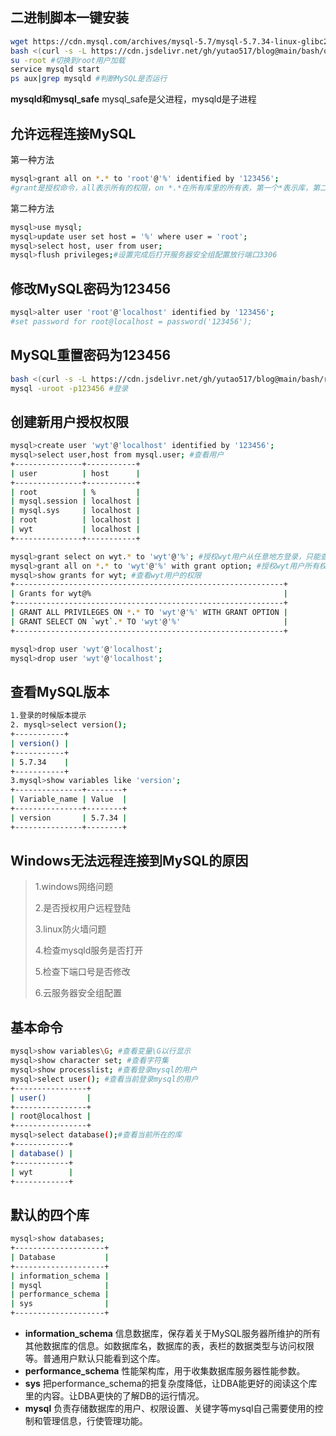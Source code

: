 ## 二进制脚本一键安装
```bash
wget https://cdn.mysql.com/archives/mysql-5.7/mysql-5.7.34-linux-glibc2.12-x86_64.tar.gz #下载二进制安装包
bash <(curl -s -L https://cdn.jsdelivr.net/gh/yutao517/blog@main/bash/one-key-install-mysql)
su -root #切换到root用户加载
service mysqld start
ps aux|grep mysqld #判断MySQL是否运行
```
**mysqld和mysql_safe**
mysql_safe是父进程，mysqld是子进程

## 允许远程连接MySQL
		
第一种方法
```bash
mysql>grant all on *.* to 'root'@'%' identified by '123456';
#grant是授权命令，all表示所有的权限，on *.*在所有库里的所有表，第一个*表示库，第二个*表示表，to 'root'@'%'表示允许root这个用户从任何地方连接过来登录，设置密码为123456
```
第二种方法
```bash
mysql>use mysql;
mysql>update user set host = '%' where user = 'root';
mysql>select host, user from user;
mysql>flush privileges;#设置完成后打开服务器安全组配置放行端口3306
```
## 修改MySQL密码为123456
```bash
mysql>alter user 'root'@'localhost' identified by '123456';
#set password for root@localhost = password('123456'); 
```
## MySQL重置密码为123456

```bash
bash <(curl -s -L https://cdn.jsdelivr.net/gh/yutao517/blog@main/bash/reset-mysql-pwd.sh)
mysql -uroot -p123456 #登录
```
## 创建新用户授权权限

```bash
mysql>create user 'wyt'@'localhost' identified by '123456';
mysql>select user,host from mysql.user; #查看用户
+---------------+-----------+
| user          | host      |
+---------------+-----------+
| root          | %         |
| mysql.session | localhost |
| mysql.sys     | localhost |
| root          | localhost |
| wyt           | localhost |
+---------------+-----------+

mysql>grant select on wyt.* to 'wyt'@'%'; #授权wyt用户从任意地方登录，只能查看wyt数据库
mysql>grant all on *.* to 'wyt'@'%' with grant option; #授权wyt用户所有权限操作所有库表，并且还可以给其他用户授权。
mysql>show grants for wyt; #查看wyt用户的权限
+------------------------------------------------------------+
| Grants for wyt@%                                           |
+------------------------------------------------------------+
| GRANT ALL PRIVILEGES ON *.* TO 'wyt'@'%' WITH GRANT OPTION |
| GRANT SELECT ON `wyt`.* TO 'wyt'@'%'                       |
+------------------------------------------------------------+

mysql>drop user 'wyt'@'localhost';
mysql>drop user 'wyt'@'localhost';
```


## 查看MySQL版本

```bash
1.登录的时候版本提示
2. mysql>select version();
+-----------+
| version() |
+-----------+
| 5.7.34    |
+-----------+
3.mysql>show variables like 'version';
+---------------+--------+
| Variable_name | Value  |
+---------------+--------+
| version       | 5.7.34 |
+---------------+--------+

```

## Windows无法远程连接到MySQL的原因

> 1.windows网络问题
> 
> 2.是否授权用户远程登陆
> 
> 3.linux防火墙问题
> 
> 4.检查mysqld服务是否打开
> 
> 5.检查下端口号是否修改
> 
> 6.云服务器安全组配置

## 基本命令

```bash
mysql>show variables\G; #查看变量\G以行显示
mysql>show character set; #查看字符集
mysql>show processlist; #查看登录mysql的用户
mysql>select user(); #查看当前登录mysql的用户
+----------------+
| user()         |
+----------------+
| root@localhost |
+----------------+
mysql>select database();#查看当前所在的库
+------------+
| database() |
+------------+
| wyt        |
+------------+
```
## 默认的四个库

```bash
mysql>show databases;
+--------------------+
| Database           |
+--------------------+
| information_schema |
| mysql              |
| performance_schema |
| sys                |
+--------------------+
```
- **information_schema**
信息数据库，保存着关于MySQL服务器所维护的所有其他数据库的信息。如数据库名，数据库的表，表栏的数据类型与访问权限等。普通用户默认只能看到这个库。
- **performance_schema** 
性能架构库，用于收集数据库服务器性能参数。
- **sys**
把performance_schema的把复杂度降低，让DBA能更好的阅读这个库里的内容。让DBA更快的了解DB的运行情况。
- **mysql**
负责存储数据库的用户、权限设置、关键字等mysql自己需要使用的控制和管理信息，行使管理功能。

